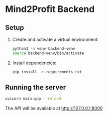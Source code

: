 # Mind2Profit Backend

## Setup

1. Create and activate a virtual environment:
   ```bash
   python3 -m venv backend-venv
   source backend-venv/bin/activate
   ```
2. Install dependencies:
   ```bash
   pip install -r requirements.txt
   ```

## Running the server

```bash
uvicorn main:app --reload
```

The API will be available at http://127.0.0.1:8000 